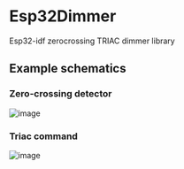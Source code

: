 # Esp32Dimmer
Esp32-idf zerocrossing TRIAC dimmer library

## Example schematics

### Zero-crossing detector

![image](https://user-images.githubusercontent.com/49943249/194775323-f39d7d93-49cd-4882-aff1-6535ebe1c8b8.png)

### Triac command 

![image](https://user-images.githubusercontent.com/49943249/194775053-0badd3f8-0c23-4a86-8843-abe2f994f5b3.png)

